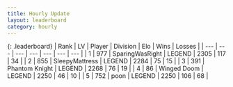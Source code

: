 ```yaml
---
title: Hourly Update
layout: leaderboard
category: hourly
---
```


{: .leaderboard}
| Rank | LV | Player | Division | Elo | Wins | Losses |
| --- | --- | --- | --- | --- | --- | --- |
| <span data-change="0">1</span> | 977 | <span title="ID: 402846">SparingWasRight</span> | LEGEND | <span data-change="0">2305</span> | <span data-change="0">117</span> | <span data-change="0">34</span> |
| <span data-change="0">2</span> | 855 | <span title="ID: 153129">SleepyMattress</span> | LEGEND | <span data-change="2">2284</span> | <span data-change="4">75</span> | <span data-change="1">15</span> |
| <span data-change="0">3</span> | 391 | <span title="ID: 742939">Phantom Knight</span> | LEGEND | <span data-change="0">2268</span> | <span data-change="0">76</span> | <span data-change="0">19</span> |
| <span data-change="0">4</span> | 86 | <span title="ID: 744396">Winged Doom</span> | LEGEND | <span data-change="0">2250</span> | <span data-change="0">46</span> | <span data-change="0">10</span> |
| <span data-change="0">5</span> | 752 | <span title="ID: 540690">poon</span> | LEGEND | <span data-change="0">2250</span> | <span data-change="0">106</span> | <span data-change="0">68</span> |